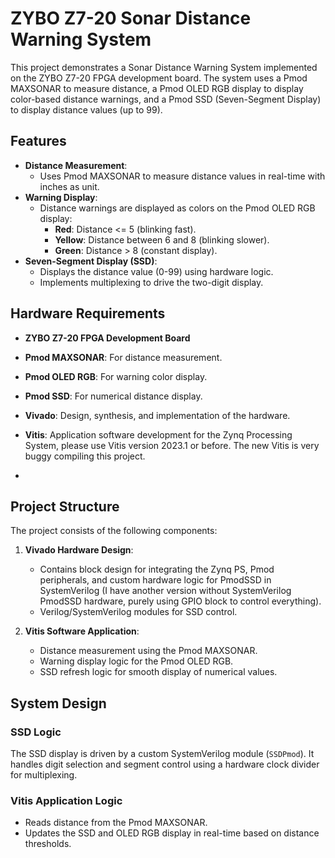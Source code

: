 # ZYBO Z7-20 Sonar Distance Warning System
This project demonstrates a Sonar Distance Warning System implemented on the ZYBO Z7-20 FPGA development board. The system uses a Pmod MAXSONAR to measure distance, a Pmod OLED RGB display to display color-based distance warnings, and a Pmod SSD (Seven-Segment Display) to display distance values (up to 99).
## Features
- **Distance Measurement**: 
  - Uses Pmod MAXSONAR to measure distance values in real-time with inches as unit.
- **Warning Display**:
  - Distance warnings are displayed as colors on the Pmod OLED RGB display:
    - **Red**: Distance <= 5 (blinking fast).
    - **Yellow**: Distance between 6 and 8 (blinking slower).
    - **Green**: Distance > 8 (constant display).
- **Seven-Segment Display (SSD)**:
  - Displays the distance value (0-99) using hardware logic.
  - Implements multiplexing to drive the two-digit display.
    
## Hardware Requirements
- **ZYBO Z7-20 FPGA Development Board**
- **Pmod MAXSONAR**: For distance measurement.
- **Pmod OLED RGB**: For warning color display.
- **Pmod SSD**: For numerical distance display.

- **Vivado**: Design, synthesis, and implementation of the hardware.
- **Vitis**: Application software development for the Zynq Processing System, please use Vitis version 2023.1 or before. The new Vitis is very buggy compiling this project.
- 
## Project Structure
The project consists of the following components:

1. **Vivado Hardware Design**:
   - Contains block design for integrating the Zynq PS, Pmod peripherals, and custom hardware logic for PmodSSD in SystemVerilog (I have another version without SystemVerilog       PmodSSD hardware, purely using GPIO block to control everything).
   - Verilog/SystemVerilog modules for SSD control.

2. **Vitis Software Application**:
   - Distance measurement using the Pmod MAXSONAR.
   - Warning display logic for the Pmod OLED RGB.
   - SSD refresh logic for smooth display of numerical values.
     
## System Design
### SSD Logic
The SSD display is driven by a custom SystemVerilog module (`SSDPmod`). It handles digit selection and segment control using a hardware clock divider for multiplexing.
### Vitis Application Logic
- Reads distance from the Pmod MAXSONAR.
- Updates the SSD and OLED RGB display in real-time based on distance thresholds.

